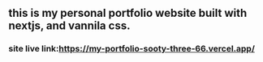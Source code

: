 ## this is my personal portfolio website built with nextjs, and vannila css.
### site live link:https://my-portfolio-sooty-three-66.vercel.app/